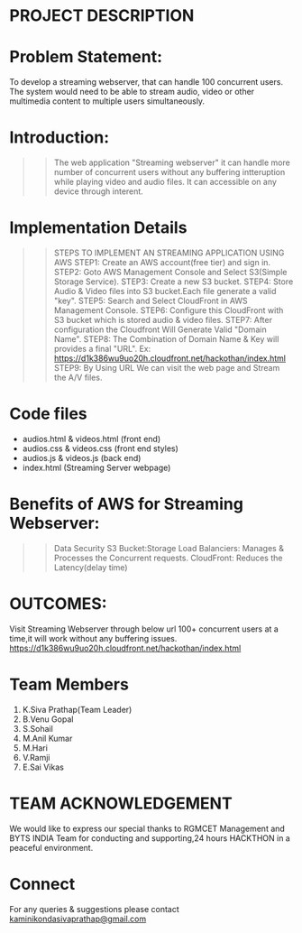 # PROJECT DESCRIPTION
# Problem Statement:
To develop a streaming webserver, that can handle 100 concurrent users. The system would need to be able to stream audio, video or other multimedia content to multiple users simultaneously.
# Introduction:
>> The web application "Streaming webserver" it can handle more number of concurrent users without any buffering intteruption while playing video and audio files.
>> It can accessible on any device through interent.
# Implementation Details
 >>STEPS TO IMPLEMENT AN  STREAMING APPLICATION USING AWS
STEP1: Create an AWS account(free tier) and sign in.
STEP2: Goto AWS Management Console and Select S3(Simple Storage Service).
STEP3: Create a new S3 bucket.
STEP4: Store Audio & Video files into S3 bucket.Each file generate a  valid "key".
STEP5: Search and Select CloudFront in AWS Management Console.
STEP6: Configure this CloudFront with S3 bucket which is stored audio & video files.
STEP7: After configuration the Cloudfront Will Generate Valid "Domain Name".
STEP8: The Combination of Domain Name & Key will provides a final "URL".
Ex: https://d1k386wu9uo20h.cloudfront.net/hackothan/index.html
STEP9: By Using URL We can visit the web page and Stream the A/V files.

# Code files
* audios.html & videos.html (front end)
* audios.css & videos.css (front end styles)
* audios.js & videos.js (back end)
* index.html (Streaming Server webpage)

# Benefits of AWS for Streaming Webserver:
>> Data Security
>> S3 Bucket:Storage
>> Load Balanciers: Manages & Processes the Concurrent requests.
>> CloudFront: Reduces the Latency(delay time)

# OUTCOMES:
Visit Streaming Webserver through below url 100+ concurrent users at a time,it will work without any buffering issues.
https://d1k386wu9uo20h.cloudfront.net/hackothan/index.html

# Team Members
1. K.Siva Prathap(Team Leader)
2. B.Venu Gopal
3. S.Sohail
4. M.Anil Kumar
5. M.Hari
6. V.Ramji
7. E.Sai Vikas

# TEAM ACKNOWLEDGEMENT
We would like to express our special thanks to RGMCET Management and BYTS INDIA Team for conducting and supporting,24 hours HACKTHON in a peaceful environment.

# Connect
For any queries & suggestions please contact kaminikondasivaprathap@gmail.com



